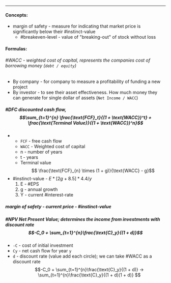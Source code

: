 ***
#### Concepts:
- margin of safety - measure for indicating that market price is significantly below their #instinct-value  
	- #breakeven-level - value of "breaking-out" of stock without loss 
#### Formulas:

###### #WACC - weighted cost of capital, represents the companies cost of borrowing money (`debt / equity`)
- By company - for company to measure a profitability of funding a new project
- By investor - to see their asset effectiveness. How much money they can generate for single dollar of assets (`Net Income / WACC`)

##### #DFC  discounted cash flow,  $$\sum_{t=1}^{n} \frac{\text{FCF}_t}{(1 + \text{WACC})^t} + \frac{\text{Terminal Value}}{(1 + \text{WACC})^n}$$
- 
	- `FCF` - free cash flow 
	- `WACC` - Weighted cost of capital 
	- n - number of years
	- t - years
	- Terminal value$$
 \frac{\text{FCF}_{n} \times (1 + g)}{\text{WACC} - g}$$
-  #instinct-value - $E*[2g+8.5]*4.4/y$
	1. E - #EPS
	2. g - annual growth
	3. Y - current #interest-rate 



##### margin of safety - current price - #instinct-value 


##### #NPV  Net Present Value; determines the income from investments with discount rate $$-C_0 + \sum_{t=1}^{n}\frac{\text{C}_y}{(1 + d)}$$
- `-C` - cost of initial investment 
- `Cy` - net cash flow for year `y` 
- `d` - discount rate (value add each circle); we can take #WACC as a discount rate 
$$-C_0 + \sum_{t=1}^{n}\frac{\text{C}_y}{(1 + d)} -> \sum_{t=1}^{n}\frac{\text{C}_y}{(1 + d)(1 + d)} $$

